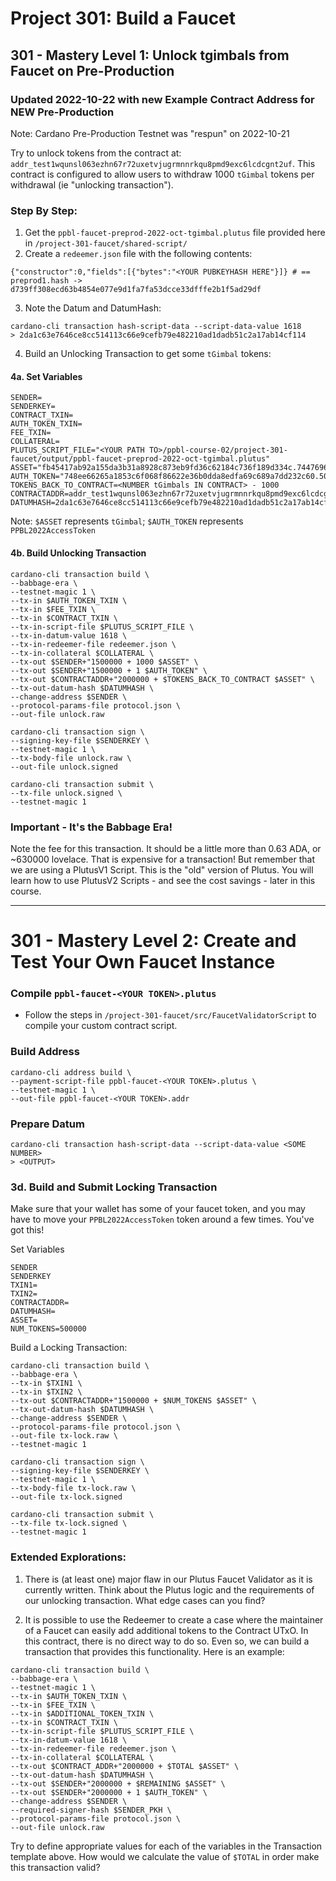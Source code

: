 # Project 301: Build a Faucet

## 301 - Mastery Level 1: Unlock tgimbals from Faucet on Pre-Production

### Updated 2022-10-22 with new Example Contract Address for NEW Pre-Production
Note: Cardano Pre-Production Testnet was "respun" on 2022-10-21

Try to unlock tokens from the contract at: `addr_test1wqunsl063ezhn67r72uxetvjugrmnnrkqu8pmd9exc6lcdcgnt2uf`. This contract is configured to allow users to withdraw 1000 `tGimbal` tokens per withdrawal (ie "unlocking transaction").

### Step By Step:
1. Get the `ppbl-faucet-preprod-2022-oct-tgimbal.plutus` file provided here in `/project-301-faucet/shared-script/`
2. Create a `redeemer.json` file with the following contents:
```
{"constructor":0,"fields":[{"bytes":"<YOUR PUBKEYHASH HERE"}]} # == preprod1.hash -> d739ff308ecd63b4854e077e9d1fa7fa53dcce33dfffe2b1f5ad29df
```
3. Note the Datum and DatumHash:
```
cardano-cli transaction hash-script-data --script-data-value 1618
> 2da1c63e7646ce8cc514113c66e9cefb79e482210ad1dadb51c2a17ab14cf114
```
4. Build an Unlocking Transaction to get some `tGimbal` tokens:

#### 4a. Set Variables
```
SENDER=
SENDERKEY=
CONTRACT_TXIN=
AUTH_TOKEN_TXIN=
FEE_TXIN=
COLLATERAL=
PLUTUS_SCRIPT_FILE="<YOUR PATH TO>/ppbl-course-02/project-301-faucet/output/ppbl-faucet-preprod-2022-oct-tgimbal.plutus"
ASSET="fb45417ab92a155da3b31a8928c873eb9fd36c62184c736f189d334c.7447696d62616c"
AUTH_TOKEN="748ee66265a1853c6f068f86622e36b0dda8edfa69c689a7dd232c60.5050424c32303232416363657373546f6b656e"
TOKENS_BACK_TO_CONTRACT=<NUMBER tGimbals IN CONTRACT> - 1000
CONTRACTADDR=addr_test1wqunsl063ezhn67r72uxetvjugrmnnrkqu8pmd9exc6lcdcgnt2uf
DATUMHASH=2da1c63e7646ce8cc514113c66e9cefb79e482210ad1dadb51c2a17ab14cf114
```
Note: `$ASSET` represents `tGimbal`; `$AUTH_TOKEN` represents `PPBL2022AccessToken`

#### 4b. Build Unlocking Transaction
```
cardano-cli transaction build \
--babbage-era \
--testnet-magic 1 \
--tx-in $AUTH_TOKEN_TXIN \
--tx-in $FEE_TXIN \
--tx-in $CONTRACT_TXIN \
--tx-in-script-file $PLUTUS_SCRIPT_FILE \
--tx-in-datum-value 1618 \
--tx-in-redeemer-file redeemer.json \
--tx-in-collateral $COLLATERAL \
--tx-out $SENDER+"1500000 + 1000 $ASSET" \
--tx-out $SENDER+"1500000 + 1 $AUTH_TOKEN" \
--tx-out $CONTRACTADDR+"2000000 + $TOKENS_BACK_TO_CONTRACT $ASSET" \
--tx-out-datum-hash $DATUMHASH \
--change-address $SENDER \
--protocol-params-file protocol.json \
--out-file unlock.raw

cardano-cli transaction sign \
--signing-key-file $SENDERKEY \
--testnet-magic 1 \
--tx-body-file unlock.raw \
--out-file unlock.signed

cardano-cli transaction submit \
--tx-file unlock.signed \
--testnet-magic 1
```

### Important - It's the Babbage Era!
Note the fee for this transaction. It should be a little more than 0.63 ADA, or ~630000 lovelace. That is expensive for a transaction! But remember that we are using a PlutusV1 Script. This is the "old" version of Plutus. You will learn how to use PlutusV2 Scripts - and see the cost savings - later in this course.

---

# 301 - Mastery Level 2: Create and Test Your Own Faucet Instance

### Compile `ppbl-faucet-<YOUR TOKEN>.plutus`
- Follow the steps in `/project-301-faucet/src/FaucetValidatorScript` to compile your custom contract script.

### Build Address
```
cardano-cli address build \
--payment-script-file ppbl-faucet-<YOUR TOKEN>.plutus \
--testnet-magic 1 \
--out-file ppbl-faucet-<YOUR TOKEN>.addr
```

### Prepare Datum
```
cardano-cli transaction hash-script-data --script-data-value <SOME NUMBER>
> <OUTPUT>
```

### 3d. Build and Submit Locking Transaction
Make sure that your wallet has some of your faucet token, and you may have to move your `PPBL2022AccessToken` token around a few times. You've got this!

Set Variables
```
SENDER
SENDERKEY
TXIN1=
TXIN2=
CONTRACTADDR=
DATUMHASH=
ASSET=
NUM_TOKENS=500000
```

Build a Locking Transaction:
```
cardano-cli transaction build \
--babbage-era \
--tx-in $TXIN1 \
--tx-in $TXIN2 \
--tx-out $CONTRACTADDR+"1500000 + $NUM_TOKENS $ASSET" \
--tx-out-datum-hash $DATUMHASH \
--change-address $SENDER \
--protocol-params-file protocol.json \
--out-file tx-lock.raw \
--testnet-magic 1

cardano-cli transaction sign \
--signing-key-file $SENDERKEY \
--testnet-magic 1 \
--tx-body-file tx-lock.raw \
--out-file tx-lock.signed

cardano-cli transaction submit \
--tx-file tx-lock.signed \
--testnet-magic 1

```


### Extended Explorations:
1. There is (at least one) major flaw in our Plutus Faucet Validator as it is currently written. Think about the Plutus logic and the requirements of our unlocking transaction. What edge cases can you find?

2. It is possible to use the Redeemer to create a case where the maintainer of a Faucet can easily add additional tokens to the Contract UTxO. In this contract, there is no direct way to do so. Even so, we can build a transaction that provides this functionality. Here is an example:

```
cardano-cli transaction build \
--babbage-era \
--testnet-magic 1 \
--tx-in $AUTH_TOKEN_TXIN \
--tx-in $FEE_TXIN \
--tx-in $ADDITIONAL_TOKEN_TXIN \
--tx-in $CONTRACT_TXIN \
--tx-in-script-file $PLUTUS_SCRIPT_FILE \
--tx-in-datum-value 1618 \
--tx-in-redeemer-file redeemer.json \
--tx-in-collateral $COLLATERAL \
--tx-out $CONTRACT_ADDR+"2000000 + $TOTAL $ASSET" \
--tx-out-datum-hash $DATUMHASH \
--tx-out $SENDER+"2000000 + $REMAINING $ASSET" \
--tx-out $SENDER+"2000000 + 1 $AUTH_TOKEN" \
--change-address $SENDER \
--required-signer-hash $SENDER_PKH \
--protocol-params-file protocol.json \
--out-file unlock.raw
```

Try to define appropriate values for each of the variables in the Transaction template above. How would we calculate the value of `$TOTAL` in order make this transaction valid?


